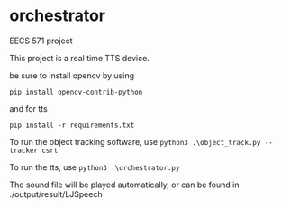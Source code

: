 # orchestrator
EECS 571 project

This project is a real time TTS device.

be sure to install opencv by using

```pip install opencv-contrib-python```

and for tts

```pip install -r requirements.txt```

To run the object tracking software, use
```python3 .\object_track.py --tracker csrt```

To run the tts, use
```python3 .\orchestrator.py```

The sound file will be played automatically, or can be found in ./output/result/LJSpeech

